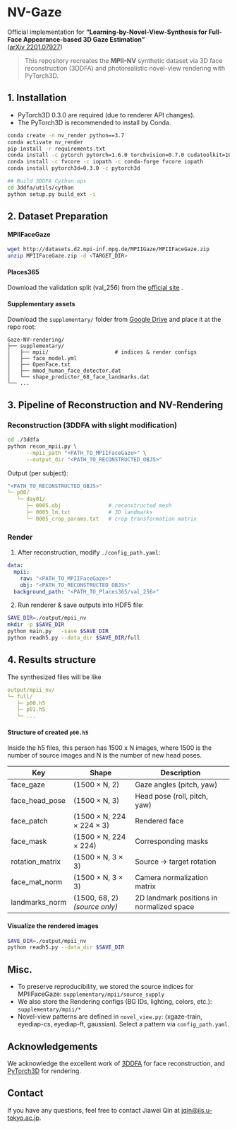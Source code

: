 # NV-Gaze <!-- omit in toc -->

Official implementation for **“Learning-by-Novel-View-Synthesis for Full-Face Appearance-based 3D Gaze Estimation”**  
([arXiv 2201.07927](https://arxiv.org/abs/2201.07927))

> This repository recreates the **MPII-NV** synthetic dataset via 3D face reconstruction (3DDFA) and photorealistic novel-view rendering with PyTorch3D.

<!-- Check []() for the multi-view reconstruction and rendering of XGaze. -->

## 1. Installation
- PyTorch3D 0.3.0 are required (due to renderer API changes).
- The PyTorch3D is recommended to install by Conda.

```bash
conda create -n nv_render python==3.7
conda activate nv_render
pip install -r requirements.txt
conda install -c pytorch pytorch=1.6.0 torchvision=0.7.0 cudatoolkit=10.1
conda install -c fvcore -c iopath -c conda-forge fvcore iopath
conda install pytorch3d=0.3.0 -c pytorch3d

## Build 3DDFA Cython ops
cd 3ddfa/utils/cython
python setup.py build_ext -i 
```



## 2. Dataset Preparation
#### MPIIFaceGaze

```bash
wget http://datasets.d2.mpi-inf.mpg.de/MPIIGaze/MPIIFaceGaze.zip
unzip MPIIFaceGaze.zip -d <TARGET_DIR>
```
#### Places365
Download the validation split (val_256) from the [official site](http://places2.csail.mit.edu/) .

#### Supplementary assets
Download the `supplementary/` folder from [Google Drive](https://drive.google.com/drive/folders/1oeS92mgjoysL1UXWFA104ptA_OYWJZ_Y?usp=sharing) and place it at the repo root:
```
Gaze-NV-rendering/
├── supplementary/
│   ├── mpii/                     # indices & render configs
│   ├── face_model.yml
│   ├── OpenFace.txt
│   ├── mmod_human_face_detector.dat
│   └── shape_predictor_68_face_landmarks.dat
└── ...
```



## 3.  Pipeline of Reconstruction and NV-Rendering
### Reconstruction (3DDFA with slight modification)

```bash
cd ./3ddfa
python recon_mpii.py \
      --mpii_path "<PATH_TO_MPIIFaceGaze>" \
      --output_dir "<PATH_TO_RECONSTRUCTED_OBJS>"

```
Output (per subject):
```yaml
"<PATH_TO_RECONSTRUCTED_OBJS>"
└─ p00/
   └─ day01/
      ├─ 0005.obj               # reconstructed mesh
      ├─ 0005_lm.txt            # 3D landmarks
      └─ 0005_crop_params.txt   # crop transformation matrix
```


###  Render
1. After reconstruction, modify `./config_path.yaml`:
```yaml
data:
  mpii:
    raw: "<PATH_TO_MPIIFaceGaze>"
    obj: "<PATH_TO_RECONSTRUCTED_OBJS>"
  background_path: "<PATH_TO_Places365/val_256>"
```

2. Run renderer & save outputs into HDF5 file:

```bash
SAVE_DIR=./output/mpii_nv
mkdir -p $SAVE_DIR
python main.py   -save $SAVE_DIR
python readh5.py --data_dir $SAVE_DIR/full
```





## 4. Results structure

The synthesized files will be like
```yaml
output/mpii_nv/
└─ full/
   ├─ p00.h5
   ├─ p01.h5
   └─ ...
```

#### Structure of created `p00.h5`
Inside the h5 files, this person has 1500 x N images, where 1500 is the number of source images and N is the number of new head poses.


| Key               | Shape                            | Description                                          |
|-------------------|----------------------------------|------------------------------------------------------|
| face_gaze         | (1500 × N, 2)                    | Gaze angles (pitch, yaw)                             |
| face_head_pose    | (1500 × N, 3)                    | Head pose (roll, pitch, yaw)                         |
| face_patch        | (1500 × N, 224 × 224 × 3)        | Rendered face                                        |
| face_mask         | (1500 × N, 224 × 224)            | Corresponding masks                                  |
| rotation_matrix   | (1500 × N, 3 × 3)                | Source → target rotation                             |
| face_mat_norm     | (1500 × N, 3 × 3)                | Camera normalization matrix                          |
| landmarks_norm    | (1500, 68, 2) *(source only)*    | 2D landmark positions in normalized space            |


#### Visualize the rendered images
```bash 
SAVE_DIR=./output/mpii_nv
python readh5.py --data_dir $SAVE_DIR
```

## Misc.
- To preserve reproducibility, we stored the source indices for MPIIFaceGaze: `supplementary/mpii/source_supply`
- We also store the Rendering configs (BG IDs, lighting, colors, etc.): `supplementary/mpii/*`
- Novel-view patterns are defined in `novel_view.py`: (xgaze-train, eyediap-cs, eyediap-ft, gaussian). Select a pattern via `config_path.yaml`.


## Acknowledgements
We acknowledge the excellent work of [3DDFA](https://github.com/cleardusk/3DDFA) for face reconstruction, and [PyTorch3D](https://github.com/facebookresearch/pytorch3d) for rendering.

## Contact
If you have any questions, feel free to contact Jiawei Qin at jqin@iis.u-tokyo.ac.jp.